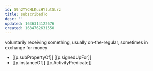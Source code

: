 ```yaml
---
id: S9n2YYCHLKucHYlutSLrz
title: subscribedTo
desc: ''
updated: 1636314122676
created: 1634762631550
---
```


voluntarily receiving something, usually on-the-regular, sometimes in exchange for money

- [[p.subPropertyOf]] [[p.signedUpFor]]
- [[p.instanceOf]] [[c.ActivityPredicate]]